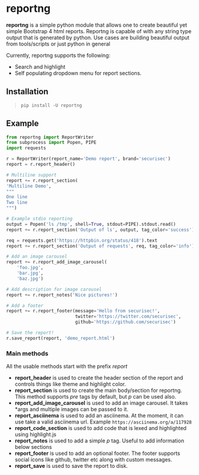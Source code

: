 # reportng
**reportng** is a simple python module that allows one to create beautiful yet simple Bootstrap 4 html reports. Reportng is capable of with any string type output that is generated by python. Use cases are building beautiful output from tools/scripts or just python in general

Currently, reportng supports the following:

- Search and highlight
- Self populating dropdown menu for report sections.

## Installation
> `pip install -U reportng`

## Example
```python
from reportng import ReportWriter
from subprocess import Popen, PIPE
import requests

r = ReportWriter(report_name='Demo report', brand='securisec')
report = r.report_header()

# Multiline support
report += r.report_section(
'Multiline Demo', 
"""
One line
Two line
""")

# Example stdio reporting
output = Popen('ls /tmp', shell=True, stdout=PIPE).stdout.read()
report += r.report_section('Output of ls', output, tag_color='success')

req = requests.get('https://httpbin.org/status/418').text
report += r.report_section('Output of requests', req, tag_color='info')

# Add an image carousel
report += r.report_add_image_carousel(
    'foo.jpg',
    'bar.jpg',
    'baz.jpg')

# Add description for image carousel
report += r.report_notes('Nice pictures!')

# Add a footer
report += r.report_footer(message='Hello from securisec!', 
                          twitter='https://twitter.com/securisec',
                          github='https://github.com/securisec')

# Save the report! 
r.save_report(report, 'demo_report.html')
```

### Main methods
All the usable methods start with the prefix _report_
- **report_header** is used to create the header section of the report and controls things like theme and highlight color.
- **report_section** is used to create the main body/section for reportng. This method supports _pre_ tags by default, but _p_ can be used also.
- **report_add_image_carousel** is used to add an image carousel. It takes *args and multiple images can be passed to it.
- **report_asciinema** is used to add an asciinema. At the moment, it can use take a valid asciinema url. Example `https://asciinema.org/a/117928`
- **report_code_section** is used to add code that is lexed and highlighted using highlight.js
- **report_notes** is used to add a simple _p_ tag. Useful to add information below sections
- **report_footer** is used to add an optional footer. The footer supports social icons like github, twitter etc along with custom messages.
- **report_save** is used to save the report to disk. 